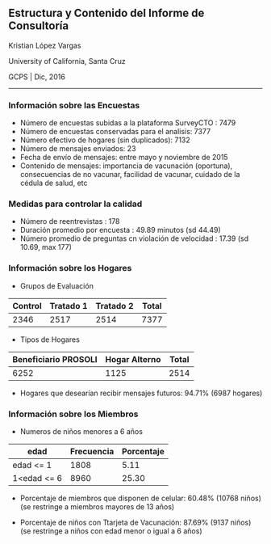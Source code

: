 ## Estructura y Contenido del Informe de Consultoría

Kristian López Vargas

University of California, Santa Cruz

GCPS | Dic, 2016

-------------
### Información sobre las Encuestas
* Número de encuestas subidas a la plataforma SurveyCTO : 7479
* Número de encuestas conservadas para el analisis: 7377
* Número efectivo de hogares (sin duplicados): 7132
* Número de mensajes enviados: 23
* Fecha de envío de mensajes: entre mayo y noviembre de 2015
* Contenido de mensajes: importancia de vacunación (oportuna), consecuencias de no vacunar, facilidad de vacunar, cuidado de la cédula de salud, etc

### Medidas para controlar la calidad

* Número de reentrevistas : 178
* Duración promedio por encuesta : 49.89 minutos (sd 44.49)
* Número promedio de preguntas cn violación de velocidad : 17.39 (sd 10.69, max 177)

### Información sobre los Hogares
* Grupos de Evaluación

Control | Tratado 1 | Tratado 2| Total
--------|---------- | ---------| ---------
2346 | 2517  | 2514	| 7377

* Tipos de Hogares

Beneficiario PROSOLI | Hogar Alterno | Total
--------|---------- | ---------
6252 | 1125  | 2514

* Hogares que desearían recibir mensajes futuros: 94.71% (6987 hogares)

### Información sobre los Miembros 
* Numeros de niños menores a 6 años

edad | Frecuencia | Porcentaje
--------|---------- | ---------
edad <= 1 | 1808  | 5.11
1<edad <= 6 | 8960  | 25.30

* Porcentaje de miembros que disponen de celular: 60.48% (10768 niños)
(se restringe a miembros mayores de 13 años)

* Porcentaje de niños con Ttarjeta de Vacunación: 87.69% (9137 niños)
(se restringe a niños con edad menor o igual a 6 años)

